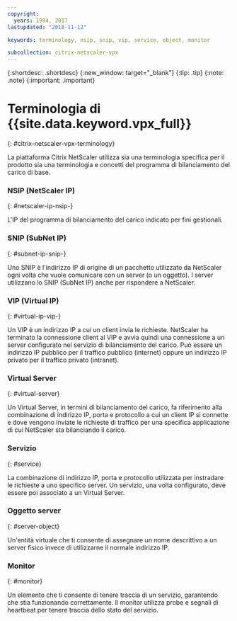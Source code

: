 ```yaml
---
copyright:
  years: 1994, 2017
lastupdated: "2018-11-12"

keywords: terminology, nsip, snip, vip, service, object, monitor

subcollection: citrix-netscaler-vpx
---
```


{:shortdesc: .shortdesc}
{:new_window: target="_blank"}
{:tip: .tip}
{:note: .note}
{:important: .important}

# Terminologia di {{site.data.keyword.vpx_full}}
{: #citrix-netscaler-vpx-terminology}

La piattaforma Citrix NetScaler utilizza sia una terminologia specifica per il prodotto sia una terminologia e concetti del programma di bilanciamento del carico di base.

### NSIP (NetScaler IP)
{: #netscaler-ip-nsip-}

L'IP del programma di bilanciamento del carico indicato per fini gestionali.

### SNIP (SubNet IP)
{: #subnet-ip-snip-}

Uno SNIP è l'indirizzo IP di origine di un pacchetto utilizzato da NetScaler ogni volta che vuole comunicare con un server (o un oggetto). I server utilizzano lo SNIP (SubNet IP) anche per rispondere a NetScaler.

### VIP (Virtual IP)
{: #virtual-ip-vip-}

Un VIP è un indirizzo IP a cui un client invia le richieste. NetScaler ha terminato la connessione client al VIP e avvia quindi una connessione a un server configurato nel servizio di bilanciamento del carico.  Può essere un indirizzo IP pubblico per il traffico pubblico (internet) oppure un indirizzo IP privato per il traffico privato (intranet).

### Virtual Server
{: #virtual-server}

Un Virtual Server, in termini di bilanciamento del carico, fa riferimento alla combinazione di indirizzo IP, porta e protocollo a cui un client IP si connette e dove vengono inviate le richieste di traffico per una specifica applicazione di cui NetScaler sta bilanciando il carico.

### Servizio
{: #service}

La combinazione di indirizzo IP, porta e protocollo utilizzata per instradare le richieste a uno specifico server. Un servizio, una volta configurato, deve essere poi associato a un Virtual Server.

### Oggetto server
{: #server-object}

Un'entità virtuale che ti consente di assegnare un nome descrittivo a un server fisico invece di utilizzarne il normale indirizzo IP.

### Monitor
{: #monitor}

Un elemento che ti consente di tenere traccia di un servizio, garantendo che stia funzionando correttamente. Il monitor utilizza probe e segnali di heartbeat per tenere traccia dello stato del servizio.
